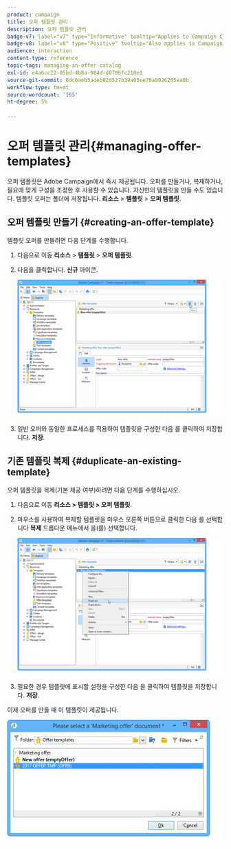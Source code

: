 ```yaml
---
product: campaign
title: 오퍼 템플릿 관리
description: 오퍼 템플릿 관리
badge-v7: label="v7" type="Informative" tooltip="Applies to Campaign Classic v7"
badge-v8: label="v8" type="Positive" tooltip="Also applies to Campaign v8"
audience: interaction
content-type: reference
topic-tags: managing-an-offer-catalog
exl-id: e4a6cc22-05bd-4b8a-984d-d0706fc210e1
source-git-commit: 6dc6aeb5adeb82d527b39a05ee70a9926205ea0b
workflow-type: tm+mt
source-wordcount: '165'
ht-degree: 5%

---
```


# 오퍼 템플릿 관리{#managing-offer-templates}



오퍼 템플릿은 Adobe Campaign에서 즉시 제공됩니다. 오퍼를 만들거나, 복제하거나, 필요에 맞게 구성을 조정한 후 사용할 수 있습니다. 자신만의 템플릿을 만들 수도 있습니다. 템플릿 오퍼는 폴더에 저장됩니다. **리소스** > **템플릿** > **오퍼 템플릿**.

## 오퍼 템플릿 만들기 {#creating-an-offer-template}

템플릿 오퍼를 만들려면 다음 단계를 수행합니다.

1. 다음으로 이동 **리소스** > **템플릿** > **오퍼 템플릿**.
1. 다음을 클릭합니다. **신규** 아이콘.

   ![](assets/offer_model_001.png)

1. 일반 오퍼와 동일한 프로세스를 적용하여 템플릿을 구성한 다음 를 클릭하여 저장합니다. **저장**.

## 기존 템플릿 복제 {#duplicate-an-existing-template}

오퍼 템플릿을 복제(기본 제공 여부)하려면 다음 단계를 수행하십시오.

1. 다음으로 이동 **리소스 > 템플릿 > 오퍼 템플릿**.
1. 마우스를 사용하여 복제할 템플릿을 마우스 오른쪽 버튼으로 클릭한 다음 를 선택합니다 **복제** 드롭다운 메뉴에서 을(를) 선택합니다.

   ![](assets/offer_model_002.png)

1. 필요한 경우 템플릿에 표시할 설정을 구성한 다음 을 클릭하여 템플릿을 저장합니다. **저장**.

이제 오퍼를 만들 때 이 템플릿이 제공됩니다.

![](assets/offer_modelcreated_001.png)
